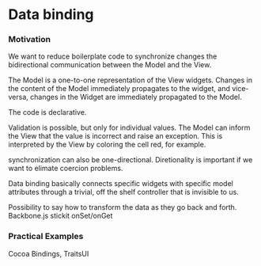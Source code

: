 # Data binding

### Motivation

We want to reduce boilerplate code to synchronize changes the bidirectional
communication between the Model and the View.

The Model is a one-to-one representation of the View widgets. Changes in the content
of the Model immediately propagates to the widget, and vice-versa, changes in the 
Widget are immediately propagated to the Model.

The code is declarative.

Validation is possible, but only for individual values. The Model can inform the View
that the value is incorrect and raise an exception. This is interpreted by the View by
coloring the cell red, for example.

synchronization can also be one-directional.
Diretionality is important if we want to elimate coercion problems.

Data binding basically connects specific widgets with specific model attributes through 
a trivial, off the shelf controller that is invisible to us.

Possibility to say how to transform the data as they go back and forth.
Backbone.js stickit onSet/onGet

### Practical Examples

Cocoa Bindings, TraitsUI
